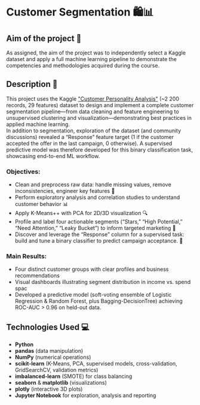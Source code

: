 # Customer Segmentation 🛍️📊

## Aim of the project 🎯  
As assigned, the aim of the project was to independently select a Kaggle dataset and apply a full machine learning pipeline to demonstrate the competencies and methodologies acquired during the course.


## Description 📝 
This project uses the Kaggle ["Customer Personality Analysis"](https://www.kaggle.com/datasets/imakash3011/customer-personality-analysis/data) (~2 200 records, 29 features) dataset to design and implement a complete customer segmentation pipeline—from data cleaning and feature engineering to unsupervised clustering and visualization—demonstrating best practices in applied machine learning.  
In addition to segmentation, exploration of the dataset (and community discussions) revealed a “Response” feature target (1 if the customer accepted the offer in the last campaign, 0 otherwise). A supervised predictive model was therefore developed for this binary classification task, showcasing end-to-end ML workflow.  

### Objectives:
- Clean and preprocess raw data: handle missing values, remove inconsistencies, engineer key features 🔧  
- Perform exploratory analysis and correlation studies to understand customer behavior 📊  
- Apply K-Means++ with PCA for 2D/3D visualization 🔍  
- Profile and label four actionable segments (“Stars,” “High Potential,” “Need Attention,” “Leaky Bucket”) to inform targeted marketing 🚀
- Discover and leverage the “Response” column for a supervised task: build and tune a binary classifier to predict campaign acceptance. 🎯

### Main Results:  
- Four distinct customer groups with clear profiles and business recommendations  
- Visual dashboards illustrating segment distribution in income vs. spend spac
- Developed a predictive model (soft-voting ensemble of Logistic Regression & Random Forest, plus Bagging-DecisionTree) achieving ROC-AUC > 0.96 on held-out data.  


## Technologies Used 💻  
- **Python**  
- **pandas** (data manipulation)  
- **NumPy** (numerical operations)
- **scikit-learn** (K-Means, PCA, supervised models, cross-validation, GridSearchCV, validation metrics)  
- **imbalanced-learn** (SMOTE) for class balancing  
- **seaborn** & **matplotlib** (visualizations)  
- **plotly** (interactive 3D plots)
- **Jupyter Notebook** for exploration, analysis and reporting  
